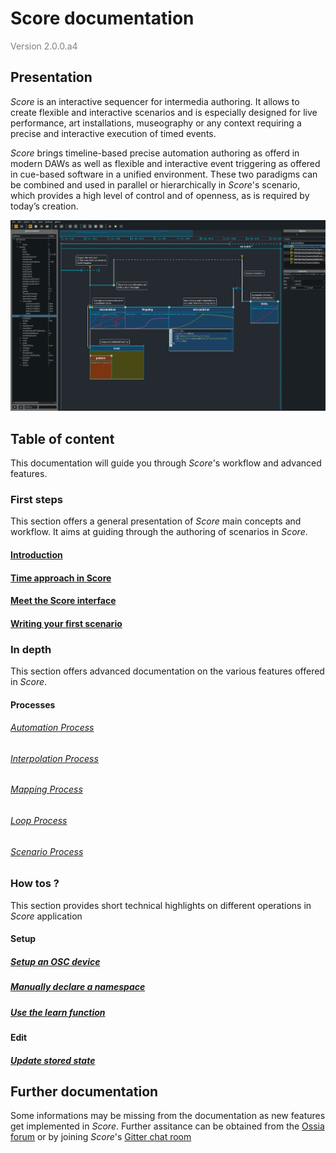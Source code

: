 # Score documentation

<span style="color:grey">Version 2.0.0.a4</span>

## Presentation

*Score* is an interactive sequencer for intermedia authoring. It allows to create flexible and interactive scenarios and is especially designed for live performance, art installations, museography or any context requiring a precise and interactive execution of timed events.

*Score* brings timeline-based precise automation authoring as offerd in modern DAWs as well as flexible and interactive event triggering as offered in cue-based software in a unified environment. These two paradigms can be combined and used in parallel or hierarchically in *Score*'s scenario, which provides a high level of control and of openness, as is required by today’s creation.

![Score scenario](./images/score_scenario.png)

## Table of content

This documentation will guide you through *Score*'s workflow and advanced features.

### First steps

This section offers a general presentation of *Score* main concepts and workflow. It aims at guiding through the authoring of scenarios in *Score*.

#### [Introduction](first_steps/score-presentation.md)
#### [Time approach in Score](first_steps/time_approach.md)
#### [Meet the Score interface](first_steps/meet_score_interface.md)
#### [Writing your first scenario](first_steps/first_scenario.md)

### In depth

This section offers advanced documentation on the various features offered in *Score*.

#### Processes
###### [Automation Process](in_depth/automation_process.md)
###### [Interpolation Process](in_depth/interpolation_process.md)
###### [Mapping Process](in_depth/mapping_process.md)
###### [Loop Process](in_depth/loop_process.md)
###### [Scenario Process](in_depth/scenario_process.md)

### How tos ?
This section provides short technical highlights on different operations in *Score* application
#### Setup
##### [Setup an OSC device](howtos/declare_an_osc_device.md)
##### [Manually declare a namespace](howtos/manual_namespace_setup.md)
##### [Use the learn function](howtos/namespace_learning.md)
#### Edit
##### [Update stored state](howtos/update_state.md)

## Further documentation

Some informations may be missing from the documentation as new features get implemented in *Score*. Further assitance can be obtained from the [Ossia forum](https://forum.ossia.io/) or by joining *Score*'s [Gitter chat room](https://gitter.im/OSSIA/score?source=orgpage)